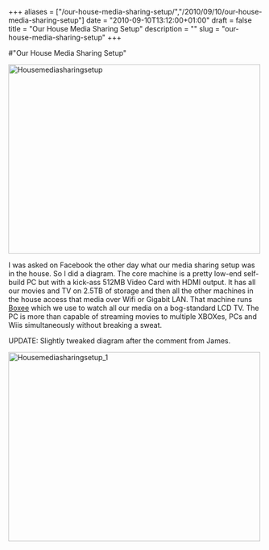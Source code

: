 +++
aliases = ["/our-house-media-sharing-setup/","/2010/09/10/our-house-media-sharing-setup"]
date = "2010-09-10T13:12:00+01:00"
draft = false
title = "Our House Media Sharing Setup"
description = ""
slug = "our-house-media-sharing-setup"
+++

#"Our House Media Sharing Setup"


 <p><div class='p_embed p_image_embed'>
<a href="http://getfile9.posterous.com/getfile/files.posterous.com/conoroneill/o1YMkjobIrZzEEM1ewVVEaMkFcZUVbp7t4OtQ8Zye012gS5Si9ssxzwiOS8Q/HouseMediaSharingSetup.png"><img alt="Housemediasharingsetup" height="375" src="http://getfile0.posterous.com/getfile/files.posterous.com/conoroneill/lyKaY4o6vISOOFiZUAoQUAn7soiGPUfE67drcF7OmHoAcSuAvBQffODP233U/HouseMediaSharingSetup.png.scaled.500.jpg" width="500" /></a>
</div>
</p>
<p>I was asked on Facebook the other day what our media sharing setup was in the house. So I did a diagram. The core machine is a pretty low-end self-build PC but with a kick-ass 512MB Video Card with HDMI output. It has all our movies and TV on 2.5TB of storage and then all the other machines in the house access that media over Wifi or Gigabit LAN. That machine runs <a href="http://www.boxee.tv/">Boxee</a> which we use to watch all our media on a bog-standard LCD TV. The PC is more than capable of streaming movies to multiple XBOXes, PCs and Wiis simultaneously without breaking a sweat.</p>
<p>UPDATE: Slightly tweaked diagram after the comment from James.</p>
<p><div class='p_embed p_image_embed'>
<a href="http://getfile9.posterous.com/getfile/files.posterous.com/temp-2010-09-10/yFijBmxbakJoJhiweIgrIvbuwlxnfpyiHwyDldvEhDlAGtlaGookhHefllek/HouseMediaSharingSetup_1.png.scaled1000.png"><img alt="Housemediasharingsetup_1" height="375" src="http://getfile6.posterous.com/getfile/files.posterous.com/temp-2010-09-10/yFijBmxbakJoJhiweIgrIvbuwlxnfpyiHwyDldvEhDlAGtlaGookhHefllek/HouseMediaSharingSetup_1.png.scaled500.png" width="500" /></a>
</div>
</p>
 